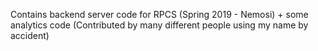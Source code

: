 Contains backend server code for RPCS (Spring 2019 - Nemosi) + some analytics code
(Contributed by many different people using my name by accident)
